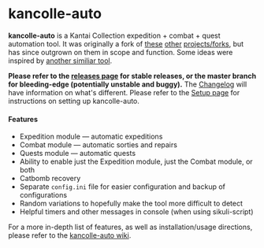# kancolle-auto

**kancolle-auto** is a Kantai Collection expedition + combat + quest automation tool. It was originally a fork of [these](https://github.com/amylase/kancolle-auto) [other](https://github.com/Yukariin/kancolle-auto) [projects/forks](https://github.com/kevin01523/kancolle-auto), but has since outgrown on them in scope and function. Some ideas were inspired by [another similiar tool](https://github.com/tantinevincent/Onegai-ooyodosan).

**Please refer to the [releases page](https://github.com/mrmin123/kancolle-auto/releases) for stable releases, or the master branch for bleeding-edge (potentially unstable and buggy).** The [Changelog](http://github.com/mrmin123/kancolle-auto/wiki/Changelog) will have information on what's different.  Please refer to the [Setup page](https://github.com/mrmin123/kancolle-auto/wiki/Setup) for instructions on setting up kancolle-auto.

#### Features

* Expedition module &mdash; automatic expeditions
* Combat module &mdash; automatic sorties and repairs
* Quests module &mdash; automatic quests
* Ability to enable just the Expedition module, just the Combat module, or both
* Catbomb recovery
* Separate `config.ini` file for easier configuration and backup of configurations
* Random variations to hopefully make the tool more difficult to detect
* Helpful timers and other messages in console (when using sikuli-script)

For a more in-depth list of features, as well as installation/usage directions, please refer to the [kancolle-auto wiki](http://github.com/mrmin123/kancolle-auto/wiki).
